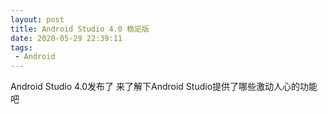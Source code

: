 ```yaml
---
layout: post
title: Android Studio 4.0 稳定版
date: 2020-05-29 22:39:11
tags:
 - Android
---
```


Android Studio 4.0发布了 来了解下Android Studio提供了哪些激动人心的功能吧

<!-- more -->

